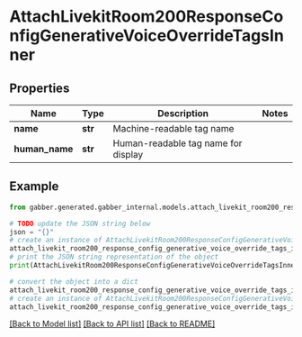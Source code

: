 # AttachLivekitRoom200ResponseConfigGenerativeVoiceOverrideTagsInner


## Properties

Name | Type | Description | Notes
------------ | ------------- | ------------- | -------------
**name** | **str** | Machine-readable tag name | 
**human_name** | **str** | Human-readable tag name for display | 

## Example

```python
from gabber.generated.gabber_internal.models.attach_livekit_room200_response_config_generative_voice_override_tags_inner import AttachLivekitRoom200ResponseConfigGenerativeVoiceOverrideTagsInner

# TODO update the JSON string below
json = "{}"
# create an instance of AttachLivekitRoom200ResponseConfigGenerativeVoiceOverrideTagsInner from a JSON string
attach_livekit_room200_response_config_generative_voice_override_tags_inner_instance = AttachLivekitRoom200ResponseConfigGenerativeVoiceOverrideTagsInner.from_json(json)
# print the JSON string representation of the object
print(AttachLivekitRoom200ResponseConfigGenerativeVoiceOverrideTagsInner.to_json())

# convert the object into a dict
attach_livekit_room200_response_config_generative_voice_override_tags_inner_dict = attach_livekit_room200_response_config_generative_voice_override_tags_inner_instance.to_dict()
# create an instance of AttachLivekitRoom200ResponseConfigGenerativeVoiceOverrideTagsInner from a dict
attach_livekit_room200_response_config_generative_voice_override_tags_inner_from_dict = AttachLivekitRoom200ResponseConfigGenerativeVoiceOverrideTagsInner.from_dict(attach_livekit_room200_response_config_generative_voice_override_tags_inner_dict)
```
[[Back to Model list]](../README.md#documentation-for-models) [[Back to API list]](../README.md#documentation-for-api-endpoints) [[Back to README]](../README.md)


